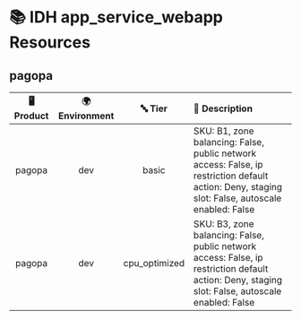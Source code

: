 # 📚 IDH app_service_webapp Resources

## pagopa
| 🖥️ Product  | 🌍 Environment | 🔤 Tier | 📝 Description |
|:-------------:|:----------------:|:---------:|:----------------|
| pagopa | dev |  basic | SKU: B1, zone balancing: False, public network access: False, ip restriction default action: Deny, staging slot: False, autoscale enabled: False |
| pagopa | dev |  cpu_optimized | SKU: B3, zone balancing: False, public network access: False, ip restriction default action: Deny, staging slot: False, autoscale enabled: False |
